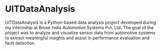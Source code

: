# UITDataAnalysis
UITDataAnalysis is a Python-based data analysis project developed during my internship at Brose India Automotive Systems Pvt. Ltd. The goal of the project was to analyze and visualize sensor data from automotive systems to extract meaningful insights and assist in performance evaluation and fault detection.
